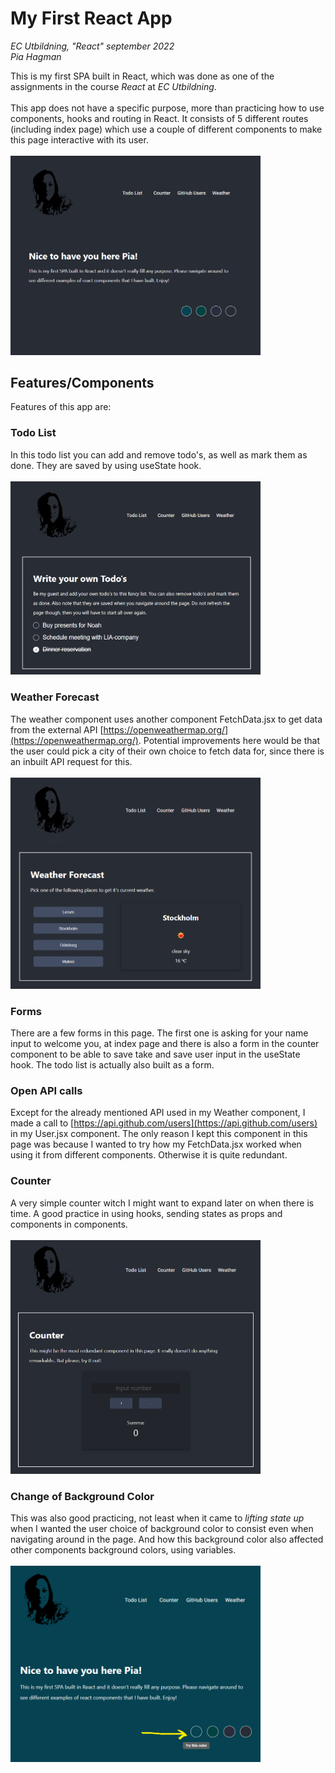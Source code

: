 # My First React App

_EC Utbildning, "React" september 2022_
<br>
_Pia Hagman_

This is my first SPA built in React, which was done as one of the assignments in the course _React_ at _EC Utbildning_.
<br><br>
This app does not have a specific purpose, more than practicing how to use components, hooks and routing in React. It consists of 5 different routes (including index page) which use a couple of different components to make this page interactive with its user.
<br><br>
<img src="./src/img/index.png" width="400px">

## Features/Components

Features of this app are:

### Todo List

In this todo list you can add and remove todo's, as well as mark them as done. They are saved by using useState hook.
<br><br>
<img src="./src/img/todos.png" width="400px">

### Weather Forecast

The weather component uses another component FetchData.jsx to get data from the external API [https://openweathermap.org/](https://openweathermap.org/). Potential improvements here would be that the user could pick a city of their own choice to fetch data for, since there is an inbuilt API request for this. <br><br>
<img src="./src/img/weather.png" width="400px">

### Forms

There are a few forms in this page. The first one is asking for your name input to welcome you, at index page and there is also a form in the counter component to be able to save take and save user input in the useState hook. The todo list is actually also built as a form.

### Open API calls

Except for the already mentioned API used in my Weather component, I made a call to [https://api.github.com/users](https://api.github.com/users) in my User.jsx component. The only reason I kept this component in this page was because I wanted to try how my FetchData.jsx worked when using it from different components. Otherwise it is quite redundant.

### Counter

A very simple counter witch I might want to expand later on when there is time. A good practice in using hooks, sending states as props and components in components.
<br><br>
<img src="./src/img/counter.png" width="400px">

### Change of Background Color

This was also good practicing, not least when it came to _lifting state up_ when I wanted the user choice of background color to consist even when navigating around in the page. And how this background color also affected other components background colors, using variables.
<br><br>
<img src="./src/img/weather_color.png" width="400px">
